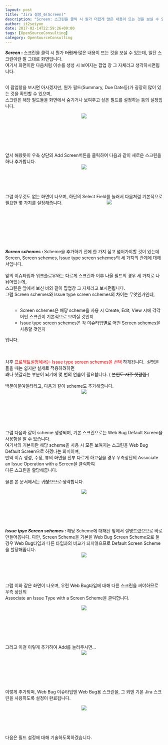 ```yaml
---
layout: post
title: "Jira 설정_6(Screen)"
description: "Screen: 스크린을 클릭 시 뭔가 더럽게 많은 내용이 뜨는 것을 보실 수 있는데, 일단 스크린이란 말 그대로 화면입니다. 여기서 화면이란 다음처럼 이슈를 생성 시 보여지는 팝업 창 그 자체라고 생각하시면됩니다.."
author: it2seiyon
date: 2017-02-14T22:59:26+09:00
tags: [OpenSourceConsulting]
category: OpenSourceConsulting
---
```

<div class="area_view">
 <div class="tt_article_useless_p_margin">
  <div>
   <b>
    <i>
     Screen
    </i>
    :
   </b>
   스크린을 클릭 시 뭔가
   <s>
    더럽게
   </s>
   많은 내용이 뜨는 것을 보실 수 있는데, 일단 스크린이란 말 그대로 화면입니다.
  </div>
  <div>
   여기서 화면이란 다음처럼 이슈를 생성 시 보여지는 팝업 창 그 자체라고 생각하시면됩니다.
  </div>
  <div>
   <br/>
  </div>
  <p>
  </p>
  <div>
   <span>
    이 팝업창을 보시면 아시겠지만, 뭔가 필드(Summary, Due Date등)가 굉장히 많이 있는 것을 확인할 수 있으며,
   </span>
  </div>
  <div>
   <span>
    스크린은 해당 필드들을 화면에서 숨기거나 보여주고 싶은 필드를 설정하는 등의 설정입니다.
   </span>
  </div>
  <p style="text-align: center; clear: none; float: none;">
   <span class="imageblock" style="display:inline-block;width:819px;;height:auto;max-width:100%">
    <img src="/assets/images/66/0.png"/>
   </span>
  </p>
  <p>
   <br/>
  </p>
  <p>
   <br/>
  </p>
  <p>
   <br/>
  </p>
  <p>
   앞서 해왔듯이 우측 상단의 Add Screen버튼을 클릭하여 다음과 같이 새로운 스크린을 하나 추가합니다.
   <span class="imageblock" style="display:inline-block;width:548px;text-align: center;;height:auto;max-width:100%">
    <img src="/assets/images/66/1.png"/>
   </span>
  </p>
  <p>
   <br/>
  </p>
  <p>
  </p>
  <div>
   <span>
    <br/>
   </span>
  </div>
  <p>
  </p>
  <div>
   <span>
    그럼 아무것도 없는 화면이 나오며, 하단의 Select Field를 눌러서 다음처럼 기본적으로 필요한 몇 가지를 설정해줍니다.
   </span>
   <span class="imageblock" style="display:inline-block;width:291px;text-align: center;;height:auto;max-width:100%">
    <img src="/assets/images/66/2.png"/>
   </span>
  </div>
  <div>
   <br/>
  </div>
  <div>
   <br/>
  </div>
  <div>
   <br/>
  </div>
  <div>
   <br/>
  </div>
  <div>
   <br/>
  </div>
  <div>
   <br/>
  </div>
  <div>
   <br/>
  </div>
  <div>
   <div>
    <br/>
   </div>
   <div>
    <b>
     <i>
      Screen schemes
     </i>
     :
    </b>
    Scheme을 추가하기 전에 한 가지 짚고 넘어가야할 것이 있는데
   </div>
   <div>
    Screen, Screen schemes, Issue type screen schemes의 세 가지의 관계에 대해서입니다.
   </div>
   <div>
    <br/>
   </div>
   <div>
    앞의 이슈타입과 워크플로우와는 다르게 스크린과 이후 나올 필드의 경우 세 가지로 나뉘어있는데,
   </div>
   <div>
    스크린은 앞에서 보신 바와 같이 팝업창 그 자체라고 보시면됩니다.
   </div>
   <div>
    그럼 Screen schemes와 Issue type screen schemes의 차이는 무엇인가인데,
   </div>
   <div>
    <br/>
   </div>
   <ul>
    <ul>
     <li>
      Screen schemes은 해당 scheme을 사용 시 Create, Edit, View 시에 각각 어떤 스크린이 기본적으로 보여질 것인지
     </li>
     <li>
      Issue type screen schemes은 각 이슈타입별로 어떤 Screen schemes을 사용할 것인지
     </li>
    </ul>
   </ul>
   <div>
    입니다.
   </div>
  </div>
  <div>
   <br/>
  </div>
  <div>
   <br/>
  </div>
  <div>
   <div>
    <br/>
   </div>
   <div>
    차후
    <span style="color: rgb(255, 0, 0);">
     프로젝트설정에서는 Issue type screen schemes을 선택
    </span>
    하게됩니다.  설명을 들을 때는 쉽지만 실제로 적용하려하면
   </div>
   <div>
    꽤나 헷갈리는 부분이 되기에 몇 번의 연습이 필요합니다. (
    <s>
     본인도 자주 헷갈림
    </s>
    )
   </div>
   <div>
    <br/>
   </div>
   <div>
    백문이불여일타라고, 다음과 같이 scheme도 추가해줍니다.
   </div>
   <div>
    <span class="imageblock" style="display:inline-block;width:552px;text-align: center;;height:auto;max-width:100%">
     <img src="/assets/images/66/3.png"/>
    </span>
   </div>
  </div>
  <div>
   <p>
    <br/>
   </p>
   <br/>
  </div>
  <div>
   <br/>
  </div>
  <div>
   <br/>
  </div>
  <div>
   <br/>
  </div>
  <div>
   <div>
    그럼 다음과 같이 scheme 생성되며, 기본 스크린으로는 Web Bug Default Screen을 사용함을 알 수 있습니다.
   </div>
   <div>
    여기서의 기본이란 해당 scheme을 사용 시 모든 보여지는 스크린을 Web Bug Default Screen으로 하겠다는 의미이며,
   </div>
   <div>
    만약 이슈 생성, 수정, 뷰의 화면을 전부 다르게 하고싶을 경우 우측상단의 Associate an Issue Operation with a Screen을 클릭하여
   </div>
   <div>
    다른 스크린을 할당해줍니다.
   </div>
   <div>
    <br/>
   </div>
   <div>
    물론 본 문서에서는
    <s>
     귀찮으므로
    </s>
    생략합니다.
   </div>
  </div>
  <div>
   <p style="text-align: center; clear: none; float: none;">
    <span class="imageblock" style="display:inline-block;width:820px;;height:auto;max-width:100%">
     <img src="/assets/images/66/4.png"/>
    </span>
   </p>
   <p>
    <br/>
   </p>
   <p>
    <br/>
   </p>
   <p>
    <br/>
   </p>
   <p>
   </p>
  </div>
  <div>
   <div>
    <b>
     <i>
      Issue tpye Screen schemes
     </i>
     :
    </b>
    해당 Scheme에 대해선 앞에서 설명드렸으므로 바로 만들어봅니다. 다만, Screen Scheme을 기본을 Web Bug Screen Scheme으로 둘 경우 Web Bug타입과 다른 타입과의 비교가 되지않으므로 Default Screen Scheme을 할당해줍니다.
    <span class="imageblock" style="display:inline-block;width:549px;text-align: center;;height:auto;max-width:100%">
     <img src="/assets/images/66/5.png"/>
    </span>
   </div>
  </div>
  <div>
   <p>
    <br/>
   </p>
   <br/>
  </div>
  <div>
   <br/>
  </div>
  <div>
   그럼 이와 같은 화면이 나오며, 우린 Web Bug타입에 대해 다른 스크린을 써야하므로 우측 상단의
  </div>
  <div>
   Associate an Issue Type with a Screen Scheme을 클릭합니다.
  </div>
  <p style="text-align: center; clear: none; float: none;">
   <span class="imageblock" style="display:inline-block;width:820px;;height:auto;max-width:100%">
    <img src="/assets/images/66/6.png"/>
   </span>
  </p>
  <p>
   <br/>
  </p>
  <p>
   <br/>
  </p>
  <p>
   <br/>
  </p>
  <p>
   그리고 이걸 이렇게 추가하여 Add를 눌러주시면...
   <span class="imageblock" style="display:inline-block;width:548px;text-align: center;;height:auto;max-width:100%">
    <img src="/assets/images/66/7.png"/>
   </span>
  </p>
  <p>
   <br/>
  </p>
  <p>
   <br/>
  </p>
  <p>
   <br/>
  </p>
  <p>
   이렇게 추가되며, Web Bug 이슈타입엔 Web Bug용 스크린을, 그 외엔 기본 Jira 스크린을 사용하도록 설정이 완료됩니다.
  </p>
  <p style="text-align: center; clear: none; float: none;">
   <span class="imageblock" style="display:inline-block;width:820px;;height:auto;max-width:100%">
    <img src="/assets/images/66/8.png"/>
   </span>
  </p>
  <p>
   <br/>
  </p>
  <p>
   <br/>
  </p>
  <p>
   다음은 필드 설정에 대해 기술하도록하겠습니다.
  </p>
  <div class="container_postbtn">
  </div>
  <div style="text-align:left; padding-top:10px;clear:both">
  </div>
 </div>
</div>
